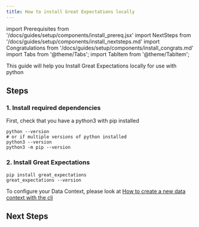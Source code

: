 ```yaml
---
title: How to install Great Expectations locally
---
```

import Prerequisites from '/docs/guides/setup/components/install_prereq.jsx'
import NextSteps from '/docs/guides/setup/components/install_nextsteps.md'
import Congratulations from '/docs/guides/setup/components/install_congrats.md'
import Tabs from '@theme/Tabs';
import TabItem from '@theme/TabItem';

This guide will help you Install Great Expectations locally for use with python

<Prerequisites>

</Prerequisites>

## Steps

### 1. Install required dependencies

First, check that you have a python3 with pip installed

```console
python --version
# or if multiple versions of python installed
python3 --version
python3 -m pip --version
```

### 2. Install Great Expectations
```console
pip install great_expectations
great_expectations --version
```

To configure your Data Context, please look at [How to create a new data context with the cli](../configuring-data-contexts/how-to-create-a-new-data-context-with-the-cli.md)

<Congratulations />

## Next Steps

<NextSteps />
